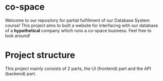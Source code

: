 # co-space
Welcome to our repository for partial fuifillment of our Database System course! This project aims to built a website for interfacing with our database of a **hypothetical** company which runs a co-space business. Feel free to look around!

# Project structure
This project mainly consists of 2 parts, the UI (frontend) part and the API (backend) part.